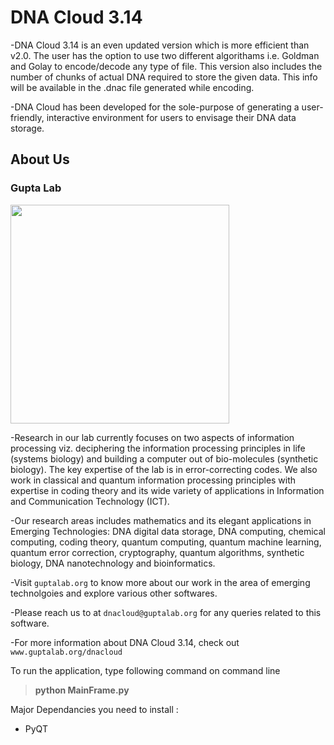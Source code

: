 # DNA Cloud 3.14

-DNA Cloud 3.14 is an even updated version which is more efficient than v2.0. The user has the option to use two different algorithams i.e. Goldman and Golay to encode/decode any type of file. This version also includes the number of chunks of actual DNA required to store the given data. This info will be available in the .dnac file generated while encoding. 

-DNA Cloud has been developed for the sole-purpose of generating a user-friendly, interactive environment for users to envisage their DNA data storage.

## About Us

### Gupta Lab

<p float="left">
<img src="./img/logos/logos.png" width="350">
</p>

-Research in our lab currently focuses on two aspects of information processing viz. deciphering the information processing principles in life (systems biology) and building a computer out of bio-molecules (synthetic biology). The key expertise of the lab is in error-correcting codes. We also work in classical and quantum information processing principles with expertise in coding theory and its wide variety of applications in Information and Communication Technology (ICT). 

-Our research areas includes mathematics and its elegant applications in Emerging Technologies: DNA digital data storage, DNA computing, chemical computing, coding theory, quantum computing, quantum machine learning, quantum error correction, cryptography, quantum algorithms, synthetic biology, DNA nanotechnology and bioinformatics.

-Visit `guptalab.org` to know more about our work in the area of emerging technolgoies and explore various other softwares.

-Please reach us to at `dnacloud@guptalab.org` for any queries related to this software.

-For more information about DNA Cloud 3.14, check out `www.guptalab.org/dnacloud`       



To run the application, type following command on command line

> **python MainFrame.py**

Major Dependancies you need to install :

* PyQT
